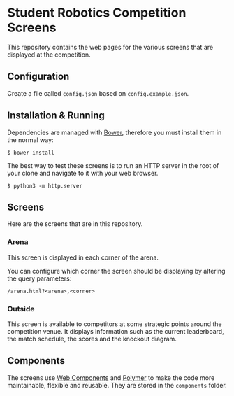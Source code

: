 # Student Robotics Competition Screens

This repository contains the web pages for the various screens that are
displayed at the competition.

## Configuration

Create a file called `config.json` based on `config.example.json`.

## Installation & Running

Dependencies are managed with [Bower](http://bower.io/), therefore you must
install them in the normal way:

    $ bower install

The best way to test these screens is to run an HTTP server in the root of your
clone and navigate to it with your web browser.

    $ python3 -m http.server

## Screens

Here are the screens that are in this repository.

### Arena

This screen is displayed in each corner of the arena.

You can configure which corner the screen should be displaying by altering the
query parameters:

    /arena.html?<arena>,<corner>

### Outside

This screen is available to competitors at some strategic points around the
competition venue. It displays information such as the current leaderboard, the
match schedule, the scores and the knockout diagram.

## Components

The screens use [Web Components](http://webcomponents.org/) and
[Polymer](https://www.polymer-project.org/) to make the code more maintainable,
flexible and reusable. They are stored in the `components` folder.
